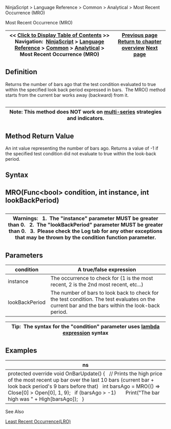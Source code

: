 ﻿
NinjaScript \> Language Reference \> Common \> Analytical \> Most Recent Occurrence (MRO)

Most Recent Occurrence (MRO)

| \<\< [Click to Display Table of Contents](most_recent_occurence_mro.md) \>\> **Navigation:**     [NinjaScript](ninjascript-1.md) \> [Language Reference](language_reference_wip-1.md) \> [Common](common-1.md) \> [Analytical](market_data-1.md) \> Most Recent Occurrence (MRO) | [Previous page](lowestbar-1.md) [Return to chapter overview](market_data-1.md) [Next page](slope-1.md) |
| --- | --- |
## Definition
Returns the number of bars ago that the test condition evaluated to true within the specified look back period expressed in bars.  The MRO() method starts from the current bar works away (backward) from it. 
## 

| Note: This method does NOT work on [multi\-series](multi-time_frame__instruments-1.md) strategies and indicators. |
| --- |
## 
## 
## Method Return Value
An int value representing the number of bars ago. Returns a value of \-1 if the specified test condition did not evaluate to true within the look\-back period.
 
## Syntax
## MRO(Func\<bool\> condition, int instance, int lookBackPeriod)
## 

| Warnings:   1\.  The "instance" parameter MUST be greater than 0\.   2\.  The "lookBackPeriod" parameter MUST be greater than 0\.   3\.  Please check the Log tab for any other exceptions that may be thrown by the condition function parameter. |
| --- |
## 
## 
## Parameters

| condition | A true/false expression |
| --- | --- |
| instance | The occurrence to check for (1 is the most recent, 2 is the 2nd most recent, etc...) |
| lookBackPeriod | The number of bars to look back to check for the test condition. The test evaluates on the current bar and the bars within the look\-back period. |

| Tip:  The syntax for the "condition" parameter uses [lambda expression](http://msdn.microsoft.com/en-us/library/bb397687.aspx) syntax |
| --- |

## Examples

| ns |
| --- |
| protected override void OnBarUpdate() {    // Prints the high price of the most recent up bar over the last 10 bars (current bar \+ look back period's 9 bars before that)    int barsAgo \= MRO(() \=\> Close\[0] \> Open\[0], 1, 9);    if (barsAgo \> \-1)        Print("The bar high was " \+ High\[barsAgo]);    } |
  

See Also  

[Least Recent Occurrence(LRO)](least_recent_occurence_lro-1.md)

